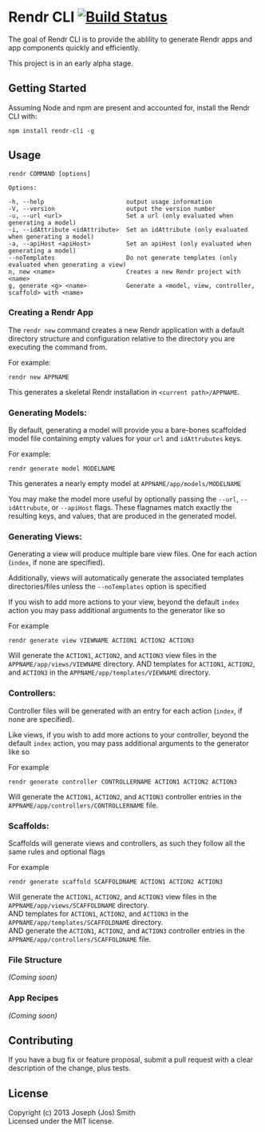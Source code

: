 # Rendr CLI [![Build Status](https://travis-ci.org/technicolorenvy/rendr-cli.png)](https://travis-ci.org/technicolorenvy/rendr-cli)


The goal of Rendr CLI is to provide the ablility to generate Rendr apps and app components quickly and efficiently.

This project is in an early alpha stage.


## Getting Started

Assuming Node and npm are present and accounted for, install the Rendr CLI with:

    npm install rendr-cli -g


## Usage

    rendr COMMAND [options]

    Options:

    -h, --help                       output usage information
    -V, --version                    output the version number
    -u, --url <url>                  Set a url (only evaluated when generating a model)
    -i, --idAttribute <idAttribute>  Set an idAttribute (only evaluated when generating a model)
    -a, --apiHost <apiHost>          Set an apiHost (only evaluated when generating a model)
    --noTemplates                    Do not generate templates (only evaluated when generating a view)
    n, new <name>                    Creates a new Rendr project with <name>
    g, generate <g> <name>           Generate a <model, view, controller, scaffold> with <name>


### Creating a Rendr App
The `rendr new` command creates a new Rendr application with a default directory structure
and configuration relative to the directory you are executing the command from.

For example:

    rendr new APPNAME

This generates a skeletal Rendr installation in `<current path>/APPNAME`.


### Generating Models:
By default, generating a model will provide you a bare-bones scaffolded model file
containing empty values for your `url` and `idAttrubutes` keys.

For example:

    rendr generate model MODELNAME

This generates a nearly empty model at `APPNAME/app/models/MODELNAME`

You may make the model more useful by optionally passing the `--url`, `--idAttrubute`,
or `--apiHost` flags. These flagnames match exactly the resulting keys, and values,
that are produced in the generated model.


### Generating Views:
Generating a view will produce multiple bare view files. One for each action (`index`, if none are specified).

Additionally, views will automatically generate the associated templates directories/files unless the `--noTemplates` option is specified

If you wish to add more actions to your view, beyond the default `index` action you may pass additional arguments to the generator like so

For example

    rendr generate view VIEWNAME ACTION1 ACTION2 ACTION3

Will generate the `ACTION1`, `ACTION2`, and `ACTION3` view files in the `APPNAME/app/views/VIEWNAME` directory.
AND templates for `ACTION1`, `ACTION2`, and `ACTION3` in the `APPNAME/app/templates/VIEWNAME` directory.


### Controllers:
Controller files will be generated with an entry for each action (`index`, if none are specified).

Like views, if you wish to add more actions to your controller, beyond the default `index` action, you may pass additional arguments to the generator like so

For example

    rendr generate controller CONTROLLERNAME ACTION1 ACTION2 ACTION3

Will generate the `ACTION1`, `ACTION2`, and `ACTION3` controller entries in the `APPNAME/app/controllers/CONTROLLERNAME` file.

### Scaffolds:
Scaffolds will generate views and controllers, as such they follow all the same rules and optional flags

For example

    rendr generate scaffold SCAFFOLDNAME ACTION1 ACTION2 ACTION3

Will generate the `ACTION1`, `ACTION2`, and `ACTION3` view files in the `APPNAME/app/views/SCAFFOLDNAME` directory.  
AND templates for `ACTION1`, `ACTION2`, and `ACTION3` in the `APPNAME/app/templates/SCAFFOLDNAME` directory.  
AND generate the `ACTION1`, `ACTION2`, and `ACTION3` controller entries in the `APPNAME/app/controllers/SCAFFOLDNAME` file.  

### File Structure
_(Coming soon)_


### App Recipes
_(Coming soon)_


## Contributing
If you have a bug fix or feature proposal, submit a pull request with a clear description of the change, plus tests.

## License
Copyright (c) 2013 Joseph (Jos) Smith  
Licensed under the MIT license.
